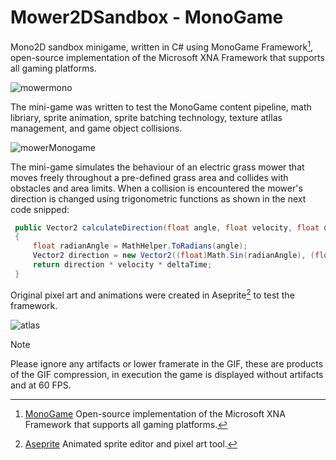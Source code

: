 # Mower2DSandbox - MonoGame
Mono2D sandbox minigame, written in C# using MonoGame Framework[^1], open-source implementation of the Microsoft XNA Framework that supports all gaming platforms.

![mowermono](https://github.com/MethodCa/Mower2DSandbox_monogame/assets/15893276/316c654b-0a90-4301-be2d-431e4c47b4a8)



The mini-game was written to test the MonoGame content pipeline, math libriary, sprite animation, sprite batching technology, texture atllas management, and game object collisions.

![mowerMonogame](https://github.com/MethodCa/Mower2DSandbox_monogame/assets/15893276/3b31a370-63f1-4ae8-844f-748d3f690ca9)


The mini-game simulates the behaviour of an electric grass mower that moves freely throughout a pre-defined grass area and collides with obstacles and area limits. When a collision is encountered the mower's direction is changed using trigonometric functions as shown in the next code snipped:

```c#
 public Vector2 calculateDirection(float angle, float velocity, float deltaTime)
 {
     float radianAngle = MathHelper.ToRadians(angle);
     Vector2 direction = new Vector2((float)Math.Sin(radianAngle), (float)Math.Cos(radianAngle));
     return direction * velocity * deltaTime;
 }
```
Original pixel art and animations were created in Aseprite[^2] to test the framework.

![atlas](https://github.com/MethodCa/Mower2DSandbox_monogame/assets/15893276/78b00c86-7ddb-4fb9-9b1b-9eff8046eed5)


> [!NOTE]
> Please ignore any artifacts or lower framerate in the GIF, these are products of the GIF compression, in execution the game is displayed without artifacts and at 60 FPS.

[^1]: [MonoGame](https://monogame.net/) Open-source implementation of the Microsoft XNA Framework that supports all gaming platforms. 
[^2]: [Aseprite]([https://monogame.net/](https://www.aseprite.org/)) Animated sprite editor and pixel art tool.


